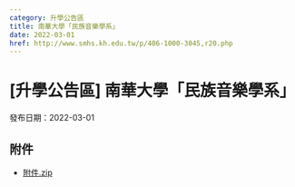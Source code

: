 ```yaml
---
category: 升學公告區
title: 南華大學「民族音樂學系」
date: 2022-03-01
href: http://www.smhs.kh.edu.tw/p/406-1000-3045,r20.php
---
```


# [升學公告區] 南華大學「民族音樂學系」

發布日期：2022-03-01



## 附件

- [附件.zip](https://www.smhs.kh.edu.tw/app/index.php?Action=downloadfile&file=WVhSMFlXTm9Mek00TDNCMFlWOHlPREF3WHpnek9UTXlOalZmTWpJNE1qa3VlbWx3&fname=DGGGROTSYWQO41XX50LKSWHGRK30OOLKDGUWTSKK4125MLVWKPROVTPOUSSSPKPO)
